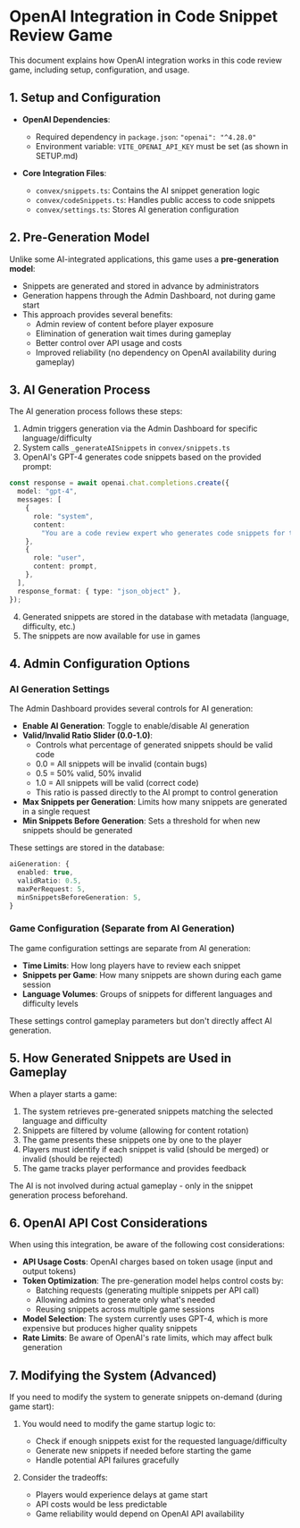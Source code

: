 # OpenAI Integration in Code Snippet Review Game

This document explains how OpenAI integration works in this code review game, including setup, configuration, and usage.

## 1. Setup and Configuration

- **OpenAI Dependencies**:

  - Required dependency in `package.json`: `"openai": "^4.28.0"`
  - Environment variable: `VITE_OPENAI_API_KEY` must be set (as shown in SETUP.md)

- **Core Integration Files**:
  - `convex/snippets.ts`: Contains the AI snippet generation logic
  - `convex/codeSnippets.ts`: Handles public access to code snippets
  - `convex/settings.ts`: Stores AI generation configuration

## 2. Pre-Generation Model

Unlike some AI-integrated applications, this game uses a **pre-generation model**:

- Snippets are generated and stored in advance by administrators
- Generation happens through the Admin Dashboard, not during game start
- This approach provides several benefits:
  - Admin review of content before player exposure
  - Elimination of generation wait times during gameplay
  - Better control over API usage and costs
  - Improved reliability (no dependency on OpenAI availability during gameplay)

## 3. AI Generation Process

The AI generation process follows these steps:

1. Admin triggers generation via the Admin Dashboard for specific language/difficulty
2. System calls `_generateAISnippets` in `convex/snippets.ts`
3. OpenAI's GPT-4 generates code snippets based on the provided prompt:

```typescript
const response = await openai.chat.completions.create({
  model: "gpt-4",
  messages: [
    {
      role: "system",
      content:
        "You are a code review expert who generates code snippets for testing developers' ability to spot bugs.",
    },
    {
      role: "user",
      content: prompt,
    },
  ],
  response_format: { type: "json_object" },
});
```

4. Generated snippets are stored in the database with metadata (language, difficulty, etc.)
5. The snippets are now available for use in games

## 4. Admin Configuration Options

### AI Generation Settings

The Admin Dashboard provides several controls for AI generation:

- **Enable AI Generation**: Toggle to enable/disable AI generation
- **Valid/Invalid Ratio Slider (0.0-1.0)**:
  - Controls what percentage of generated snippets should be valid code
  - 0.0 = All snippets will be invalid (contain bugs)
  - 0.5 = 50% valid, 50% invalid
  - 1.0 = All snippets will be valid (correct code)
  - This ratio is passed directly to the AI prompt to control generation
- **Max Snippets per Generation**: Limits how many snippets are generated in a single request
- **Min Snippets Before Generation**: Sets a threshold for when new snippets should be generated

These settings are stored in the database:

```typescript
aiGeneration: {
  enabled: true,
  validRatio: 0.5,
  maxPerRequest: 5,
  minSnippetsBeforeGeneration: 5,
}
```

### Game Configuration (Separate from AI Generation)

The game configuration settings are separate from AI generation:

- **Time Limits**: How long players have to review each snippet
- **Snippets per Game**: How many snippets are shown during each game session
- **Language Volumes**: Groups of snippets for different languages and difficulty levels

These settings control gameplay parameters but don't directly affect AI generation.

## 5. How Generated Snippets are Used in Gameplay

When a player starts a game:

1. The system retrieves pre-generated snippets matching the selected language and difficulty
2. Snippets are filtered by volume (allowing for content rotation)
3. The game presents these snippets one by one to the player
4. Players must identify if each snippet is valid (should be merged) or invalid (should be rejected)
5. The game tracks player performance and provides feedback

The AI is not involved during actual gameplay - only in the snippet generation process beforehand.

## 6. OpenAI API Cost Considerations

When using this integration, be aware of the following cost considerations:

- **API Usage Costs**: OpenAI charges based on token usage (input and output tokens)
- **Token Optimization**: The pre-generation model helps control costs by:
  - Batching requests (generating multiple snippets per API call)
  - Allowing admins to generate only what's needed
  - Reusing snippets across multiple game sessions
- **Model Selection**: The system currently uses GPT-4, which is more expensive but produces higher quality snippets
- **Rate Limits**: Be aware of OpenAI's rate limits, which may affect bulk generation

## 7. Modifying the System (Advanced)

If you need to modify the system to generate snippets on-demand (during game start):

1. You would need to modify the game startup logic to:

   - Check if enough snippets exist for the requested language/difficulty
   - Generate new snippets if needed before starting the game
   - Handle potential API failures gracefully

2. Consider the tradeoffs:
   - Players would experience delays at game start
   - API costs would be less predictable
   - Game reliability would depend on OpenAI API availability
